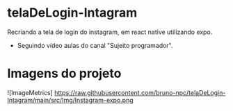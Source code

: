 # telaDeLogin-Intagram
Recriando a tela de login do instagram, em react native utilizando expo.

- Seguindo vídeo aulas do canal "Sujeito programador".

# Imagens do projeto

![ImageMetrics] https://raw.githubusercontent.com/bruno-npc/telaDeLogin-Intagram/main/src/Img/Instagram-expo.png
